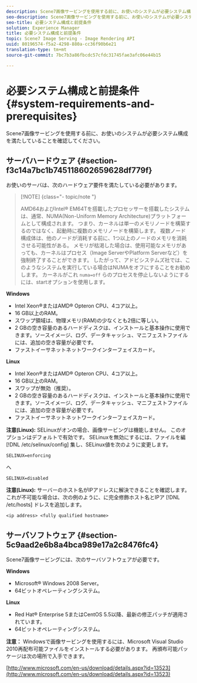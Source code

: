 ```yaml
---
description: Scene7画像サービングを使用する前に、お使いのシステムが必要システム構成を満たしていることを確認してください。
seo-description: Scene7画像サービングを使用する前に、お使いのシステムが必要システム構成を満たしていることを確認してください。
seo-title: 必要システム構成と前提条件
solution: Experience Manager
title: 必要システム構成と前提条件
topic: Scene7 Image Serving - Image Rendering API
uuid: 80196574-f5a2-4298-880a-cc36f90b6e21
translation-type: tm+mt
source-git-commit: 7bc7b3a86fbcdc57cfdc31745fae3afc06e44b15

---
```



# 必要システム構成と前提条件{#system-requirements-and-prerequisites}

Scene7画像サービングを使用する前に、お使いのシステムが必要システム構成を満たしていることを確認してください。

## サーバハードウェア {#section-f3c14a7bc1b745118602659628df779f}

お使いのサーバは、次のハードウェア要件を満たしている必要があります。

>[!NOTE] {class=&quot;- topic/note &quot;}
>
>AMD64およびIntel® EM64Tを搭載したプロセッサーを搭載したシステムは、通常、NUMA(Non-Uniform Memory Architecture)プラットフォームとして構成されます。 つまり、カーネルは単一のメモリノードを構築するのではなく、起動時に複数のメモリノードを構築します。 複数ノード構成体は、他のノードが消耗する前に、1つ以上のノードのメモリを消耗させる可能性がある。 メモリが枯渇した場合は、使用可能なメモリがあっても、カーネルはプロセス（Image ServerやPlatform Serverなど）を強制終了することができます。 したがって、アドビシステムズ社では、このようなシステムを実行している場合はNUMAをオフにすることをお勧めします。 カーネルがこれ `numa=off` らのプロセスを停止しないようにするには、startオプションを使用します。

**Windows**

* Intel Xeon®またはAMD® Opteron CPU、4コア以上。
* 16 GB以上のRAM。
* スワップ領域は、物理メモリ(RAM)の少なくとも2倍に等しい。
* 2 GBの空き容量のあるハードディスクは、インストールと基本操作に使用できます。ソースイメージ、ログ、データキャッシュ、マニフェストファイルには、追加の空き容量が必要です。
* ファストイーサネットネットワークインターフェイスカード。

**Linux**

* Intel Xeon®またはAMD® Opteron CPU、4コア以上。
* 16 GB以上のRAM。
* スワップが無効（推奨）。
* 2 GBの空き容量のあるハードディスクは、インストールと基本操作に使用できます。ソースイメージ、ログ、データキャッシュ、マニフェストファイルには、追加の空き容量が必要です。
* ファストイーサネットネットワークインターフェイスカード。

**注意(Linux):** SELinuxがオンの場合、画像サービングは機能しません。 このオプションはデフォルトで有効です。 SELinuxを無効にするには、ファイルを編 [!DNL /etc/selinux/config] 集し、SELinux値を次のように変更します。

`SELINUX=enforcing`

へ

`SELINUX=disabled`

**注意(Linux):** サーバーのホスト名がIPアドレスに解決できることを確認します。 これが不可能な場合は、次の例のように、に完全修飾ホスト名とIPア [!DNL /etc/hosts] ドレスを追加します。

`<ip address> <fully qualified hostname>`

## サーバソフトウェア {#section-5c9aad2e6b8a4bca989e17a2c8476fc4}

Scene7画像サービングには、次のサーバソフトウェアが必要です。

**Windows**

* Microsoft® Windows 2008 Server。
* 64ビットオペレーティングシステム。

**Linux**

* Red Hat® Enterprise 5またはCentOS 5.5以降、最新の修正パッチが適用されています。
* 64ビットオペレーティングシステム。

**注意：** Windowsで画像サービングを使用するには、Microsoft Visual Studio 2010再配布可能ファイルをインストールする必要があります。 再頒布可能パッケージは次の場所で入手できます。

[http://www.microsoft.com/en-us/download/details.aspx?id=13523](http://www.microsoft.com/en-us/download/details.aspx?id=13523)

